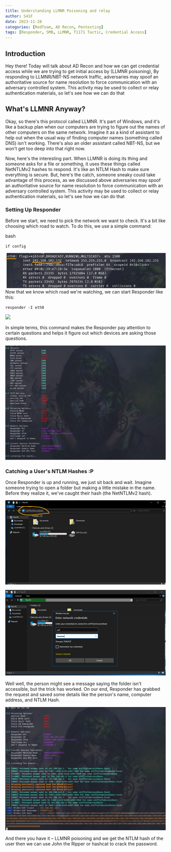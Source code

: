```yaml
---
title: Understanding LLMNR Poisoning and relay
author: S41F
date: 2023-11-28
categories: [RedTeam, AD Recon, Pentesting]
tags: [Responder, SMB, LLMNR, T1171 Tactic, Credential Access]
---
```



## Introduction

Hey there! Today will talk about AD Recon and how we can get credential access while we are trying to get initial access by (LLMNR poisoning), By responding to LLMNR/NBT-NS network traffic, adversaries may spoof an authoritative source for name resolution to force communication with an adversary controlled system. This activity may be used to collect or relay authentication materials, so let's see how we can do that

## What's LLMNR Anyway?

Okay, so there's this protocol called LLMNR. It's part of Windows, and it's like a backup plan when our computers are trying to figure out the names of other computers on the same network. Imagine it as a kind of assistant to help out when the usual way of finding computer names (something called DNS) isn't working. There's also an older assistant called NBT-NS, but we won't get too deep into that right now.

Now, here's the interesting part. When LLMNR is doing its thing and someone asks for a file or something, it uses these things called NetNTLMv2 hashes to respond. It's like an NTLM Hash to make sure everything is secure. But, here's the catch, someone sneaky could take advantage of this process, as we discussed above adversaries may spoof an authoritative source for name resolution to force communication with an adversary controlled system. This activity may be used to collect or relay authentication materials, so let's see how we can do that


### Setting Up Responder 

Before we start, we need to pick the network we want to check. It's a bit like choosing which road to watch. To do this, we use a simple command:

bash

`if config`

![](https://github.com/SaifSalah/saifsalah.github.io/blob/master/assets/img/pic1.png?raw=true)
Now that we know which road we're watching, we can start Responder like this:

`responder -I eth0`

![](https://saifsalah.github.io/posts/Understanding-LLMNR-Poisoning-and-relay/?raw=true)

In simple terms, this command makes the Responder pay attention to certain questions and helps it figure out which devices are asking those questions.

![](https://github.com/SaifSalah/saifsalah.github.io/blob/master/assets/img/pic2.png)

### Catching a User's NTLM Hashes :P

Once Responder is up and running, we just sit back and wait. Imagine someone trying to open a folder but making a little mistake in the name. Before they realize it, we've caught their hash (the NetNTLMv2 hash).

![](https://github.com/SaifSalah/saifsalah.github.io/blob/master/assets/img/accessShare.png?raw=true)

![](https://github.com/SaifSalah/saifsalah.github.io/blob/master/assets/img/picbefore3.png?raw=true)

Well well, the person might see a message saying the folder isn't accessible, but the trick has worked. On our end, Responder has grabbed the request and saved some details like the person's name, computer address, and NTLM Hash.

![](https://github.com/SaifSalah/saifsalah.github.io/blob/master/assets/img/pic3.png?raw=true)

And there you have it – LLMNR poisoning and we get the NTLM hash of the user then we can use John the Ripper or hashcat to crack the password.



